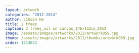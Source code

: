 ```yaml
---
layout: artwork
categories: "2012-2014"
author: Jihoon Ha
title: 2 trees
caption: 2 trees_oil on canvas_146×112㎝_2012
image: /assets/images/artworks/2012/artwork059.jpg
thumb: /assets/images/artworks/2012/thumbs/artwork059.jpg
order: 1214022
---
```

